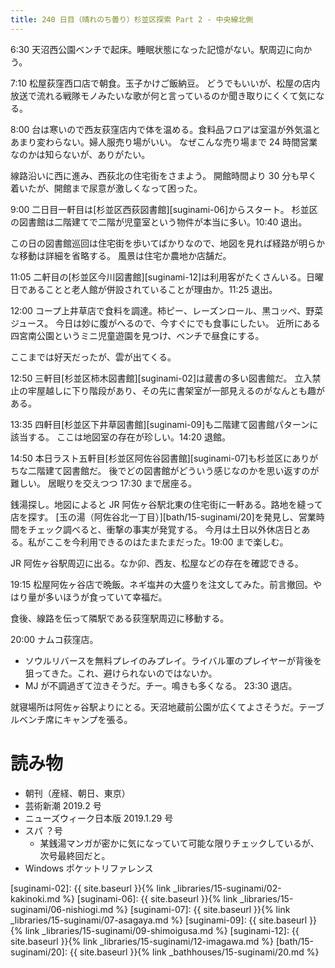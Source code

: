 ```yaml
---
title: 240 日目（晴れのち曇り）杉並区探索 Part 2 - 中央線北側
---
```


6:30 天沼西公園ベンチで起床。睡眠状態になった記憶がない。駅周辺に向かう。

7:10 松屋荻窪西口店で朝食。玉子かけご飯納豆。
どうでもいいが、松屋の店内放送で流れる戦隊モノみたいな歌が何と言っているのか聞き取りにくくて気になる。

8:00 台は寒いので西友荻窪店内で体を温める。食料品フロアは室温が外気温とあまり変わらない。婦人服売り場がいい。
なぜこんな売り場まで 24 時間営業なのかは知らないが、ありがたい。

線路沿いに西に進み、西荻北の住宅街をさまよう。
開館時間より 30 分も早く着いたが、開館まで尿意が激しくなって困った。

9:00 二日目一軒目は[杉並区西荻図書館][suginami-06]からスタート。
杉並区の図書館は二階建てで二階が児童室という物件が本当に多い。10:40 退出。

この日の図書館巡回は住宅街を歩いてばかりなので、地図を見れば経路が明らかな移動は詳細を省略する。
風景は住宅か農地か店舗だ。

11:05 二軒目の[杉並区今川図書館][suginami-12]は利用客がたくさんいる。日曜日であることと老人館が併設されていることが理由か。11:25 退出。

12:00 コープ上井草店で食料を調達。柿ピー、レーズンロール、黒コッペ、野菜ジュース。
今日は妙に腹がへるので、今すぐにでも食事にしたい。
近所にある四宮南公園というミニ児童遊園を見つけ、ベンチで昼食にする。

ここまでは好天だったが、雲が出てくる。

12:50 三軒目[杉並区柿木図書館][suginami-02]は蔵書の多い図書館だ。
立入禁止の牢屋越しに下り階段があり、その先に書架室が一部見えるのがなんとも趣がある。

13:35 四軒目[杉並区下井草図書館][suginami-09]も二階建て図書館パターンに該当する。
ここは地図室の存在が珍しい。14:20 退館。

14:50 本日ラスト五軒目[杉並区阿佐谷図書館][suginami-07]も杉並区にありがちな二階建て図書館だ。
後でどの図書館がどういう感じなのかを思い返すのが難しい。
居眠りを交えつつ 17:30 まで居座る。

銭湯探し。地図によると JR 阿佐ヶ谷駅北東の住宅街に一軒ある。路地を縫って店を探す。
[玉の湯（阿佐谷北一丁目）][bath/15-suginami/20]を発見し、営業時間をチェック調べると、衝撃の事実が発覚する。
今月は土日以外休店日とある。私がここを今利用できるのはたまたまだった。19:00 まで楽しむ。

JR 阿佐ヶ谷駅周辺に出る。なか卯、西友、松屋などの存在を確認できる。

19:15 松屋阿佐ヶ谷店で晩飯。ネギ塩丼の大盛りを注文してみた。前言撤回。やはり量が多いほうが食っていて幸福だ。

食後、線路を伝って隣駅である荻窪駅周辺に移動する。

20:00 ナムコ荻窪店。

* ソウルリバースを無料プレイのみプレイ。ライバル軍のプレイヤーが背後を狙ってきた。これ、避けられないのではないか。
* MJ が不調過ぎて泣きそうだ。チー。鳴きも多くなる。
23:30 退店。

就寝場所は阿佐ヶ谷駅よりにとる。天沼地蔵前公園が広くてよさそうだ。テーブルベンチ席にキャンプを張る。

# 読み物

* 朝刊（産経、朝日、東京）
* 芸術新潮 2019.2 号
* ニューズウィーク日本版 2019.1.29 号
* スパ ？号
  * 某銭湯マンガが密かに気になっていて可能な限りチェックしているが、次号最終回だと。
* Windows ポケットリファレンス

[suginami-02]: {{ site.baseurl }}{% link _libraries/15-suginami/02-kakinoki.md %}
[suginami-06]: {{ site.baseurl }}{% link _libraries/15-suginami/06-nishiogi.md %}
[suginami-07]: {{ site.baseurl }}{% link _libraries/15-suginami/07-asagaya.md %}
[suginami-09]: {{ site.baseurl }}{% link _libraries/15-suginami/09-shimoigusa.md %}
[suginami-12]: {{ site.baseurl }}{% link _libraries/15-suginami/12-imagawa.md %}
[bath/15-suginami/20]: {{ site.baseurl }}{% link _bathhouses/15-suginami/20.md %}
